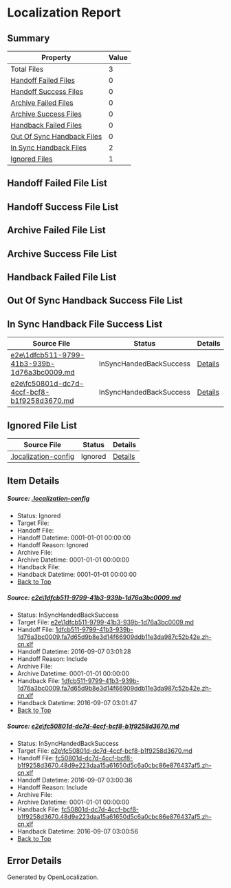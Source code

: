 # <a name='report-top'></a> Localization Report

## Summary
 Property | Value 
 -------- | ----- 
 Total Files | 3
[ Handoff Failed Files ](#handoff-failed-list)| 0
[ Handoff Success Files ](#handoff-success-list)| 0
[ Archive Failed Files ](#archive-failed-list)| 0
[ Archive Success Files ](#archive-success-list)| 0
[ Handback Failed Files ](#handback-failed-list)| 0
[ Out Of Sync Handback Files ](#outofsync-handback-success-list)| 0
[ In Sync Handback Files ](#insync-handback-success-list)| 2
[ Ignored Files ](#ignored-list)| 1

## <a name='handoff-failed-list'></a> Handoff Failed File List

## <a name='handoff-success-list'></a> Handoff Success File List

## <a name='archive-failed-list'></a> Archive Failed File List

## <a name='archive-success-list'></a> Archive Success File List

## <a name='handback-failed-list'></a> Handback Failed File List

## <a name='outofsync-handback-success-list'></a> Out Of Sync Handback Success File List

## <a name='insync-handback-success-list'></a> In Sync Handback File Success List
 Source File | Status | Details 
 ----------- | ------ | ------- 
 [e2e\1dfcb511-9799-41b3-939b-1d76a3bc0009.md](https://github.com/OpenLocalizationTestOrg/ol-test0/blob/bcf471e94146f6409417c6031177cec8e8882759/e2e/1dfcb511-9799-41b3-939b-1d76a3bc0009.md) | InSyncHandedBackSuccess | [Details](#18dd34ae05e0287e023b902567bcf0044e1fba681)
 [e2e\fc50801d-dc7d-4ccf-bcf8-b1f9258d3670.md](https://github.com/OpenLocalizationTestOrg/ol-test0/blob/e759b8715a2075c5232f8cb942e2f11545077889/e2e/fc50801d-dc7d-4ccf-bcf8-b1f9258d3670.md) | InSyncHandedBackSuccess | [Details](#d5461c90a2fded5bd3b177f8da19f7bd93bd55ae2)

## <a name='ignored-list'></a> Ignored File List
 Source File | Status | Details 
 ----------- | ------ | ------- 
 [.localization-config](https://github.com/OpenLocalizationTestOrg/ol-test0/blob/bcf471e94146f6409417c6031177cec8e8882759/.localization-config) | Ignored | [Details](#3d4f252ac210baf56311d7e97dcc2db10974dbd20)

## Item Details
##### <a name='3d4f252ac210baf56311d7e97dcc2db10974dbd20'></a> Source: [.localization-config](https://github.com/OpenLocalizationTestOrg/ol-test0/blob/bcf471e94146f6409417c6031177cec8e8882759/.localization-config)
* Status: Ignored
* Target File: 
* Handoff File: 
* Handoff Datetime: 0001-01-01 00:00:00
* Handoff Reason: Ignored
* Archive File: 
* Archive Datetime: 0001-01-01 00:00:00
* Handback File: 
* Handback Datetime: 0001-01-01 00:00:00
* [Back to Top](#report-top)

##### <a name='18dd34ae05e0287e023b902567bcf0044e1fba681'></a> Source: [e2e\1dfcb511-9799-41b3-939b-1d76a3bc0009.md](https://github.com/OpenLocalizationTestOrg/ol-test0/blob/bcf471e94146f6409417c6031177cec8e8882759/e2e/1dfcb511-9799-41b3-939b-1d76a3bc0009.md)
* Status: InSyncHandedBackSuccess
* Target File: [e2e\1dfcb511-9799-41b3-939b-1d76a3bc0009.md](https://github.com/OpenLocalizationTestOrg/ol-test0-zhcn/blob/4de2ec2e3d9c61af7b334a93b15cfac4ee2a229d/e2e/1dfcb511-9799-41b3-939b-1d76a3bc0009.md)
* Handoff File: [1dfcb511-9799-41b3-939b-1d76a3bc0009.fa7d65d9b8e3d14f66909ddb11e3da987c52b42e.zh-cn.xlf](https://github.com/OpenLocalizationTestOrg/ol-test0-handoff/blob/86fd84eff43eb121d5cf2dbe9ed1a8900bb10747/ol-handoff/OpenLocalizationTestOrg/ol-test0-zhcn/ci/ht/1dfcb511-9799-41b3-939b-1d76a3bc0009.fa7d65d9b8e3d14f66909ddb11e3da987c52b42e.zh-cn.xlf)
* Handoff Datetime: 2016-09-07 03:01:28
* Handoff Reason: Include
* Archive File: 
* Archive Datetime: 0001-01-01 00:00:00
* Handback File: [1dfcb511-9799-41b3-939b-1d76a3bc0009.fa7d65d9b8e3d14f66909ddb11e3da987c52b42e.zh-cn.xlf](https://github.com/OpenLocalizationTestOrg/ol-test0-handback/blob/6bddbc62e05a8eabed57d871ce8608fd58eaf484/ol-handback/OpenLocalizationTestOrg/ol-test0-zhcn/ci/ht/1dfcb511-9799-41b3-939b-1d76a3bc0009.fa7d65d9b8e3d14f66909ddb11e3da987c52b42e.zh-cn.xlf)
* Handback Datetime: 2016-09-07 03:01:47
* [Back to Top](#report-top)

##### <a name='d5461c90a2fded5bd3b177f8da19f7bd93bd55ae2'></a> Source: [e2e\fc50801d-dc7d-4ccf-bcf8-b1f9258d3670.md](https://github.com/OpenLocalizationTestOrg/ol-test0/blob/e759b8715a2075c5232f8cb942e2f11545077889/e2e/fc50801d-dc7d-4ccf-bcf8-b1f9258d3670.md)
* Status: InSyncHandedBackSuccess
* Target File: [e2e\fc50801d-dc7d-4ccf-bcf8-b1f9258d3670.md](https://github.com/OpenLocalizationTestOrg/ol-test0-zhcn/blob/e592c56d3d6b7d339c153c7cc3445aa840282233/e2e/fc50801d-dc7d-4ccf-bcf8-b1f9258d3670.md)
* Handoff File: [fc50801d-dc7d-4ccf-bcf8-b1f9258d3670.48d9e223daa15a61650d5c6a0cbc86e876437af5.zh-cn.xlf](https://github.com/OpenLocalizationTestOrg/ol-test0-handoff/blob/623e5bab76549314e215929ed17afc233cfc7c10/ol-handoff/OpenLocalizationTestOrg/ol-test0-zhcn/ci/ht/fc50801d-dc7d-4ccf-bcf8-b1f9258d3670.48d9e223daa15a61650d5c6a0cbc86e876437af5.zh-cn.xlf)
* Handoff Datetime: 2016-09-07 03:00:36
* Handoff Reason: Include
* Archive File: 
* Archive Datetime: 0001-01-01 00:00:00
* Handback File: [fc50801d-dc7d-4ccf-bcf8-b1f9258d3670.48d9e223daa15a61650d5c6a0cbc86e876437af5.zh-cn.xlf](https://github.com/OpenLocalizationTestOrg/ol-test0-handback/blob/f4fdcf868686d126c983deef5898650f7040d0fc/ol-handback/OpenLocalizationTestOrg/ol-test0-zhcn/ci/ht/fc50801d-dc7d-4ccf-bcf8-b1f9258d3670.48d9e223daa15a61650d5c6a0cbc86e876437af5.zh-cn.xlf)
* Handback Datetime: 2016-09-07 03:00:56
* [Back to Top](#report-top)


## Error Details

Generated by OpenLocalization.

